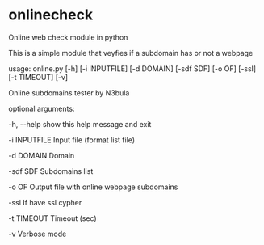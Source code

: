 # onlinecheck
Online web check module in python

This is a simple module that veyfies if a subdomain has or not a webpage

usage: online.py [-h] [-i INPUTFILE] [-d DOMAIN] [-sdf SDF] [-o OF] [-ssl]
                 [-t TIMEOUT] [-v]

Online subdomains tester by N3bula

optional arguments:

  -h, --help    show this help message and exit
  
  -i INPUTFILE  Input file (format list file)
  
  -d DOMAIN     Domain
  
  -sdf SDF      Subdomains list
  
  -o OF         Output file with online webpage subdomains
  
  -ssl          If have ssl cypher
  
  -t TIMEOUT    Timeout (sec)
  
  -v            Verbose mode
  
  
